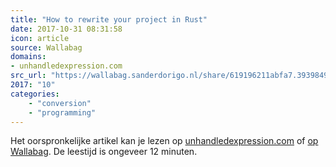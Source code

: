 ```yaml
---
title: "How to rewrite your project in Rust"
date: 2017-10-31 08:31:58
icon: article
source: Wallabag
domains:
- unhandledexpression.com
src_url: "https://wallabag.sanderdorigo.nl/share/619196211abfa7.39398498"
2017: "10"
categories:
    - "conversion"
    - "programming"
---
```

Het oorspronkelijke artikel kan je lezen op [unhandledexpression.com](https://unhandledexpression.com/2017/07/12/how-to-rewrite-you-project-in-rust/) of [op Wallabag](https://wallabag.sanderdorigo.nl/share/619196211abfa7.39398498). De leestijd is ongeveer 12 minuten.